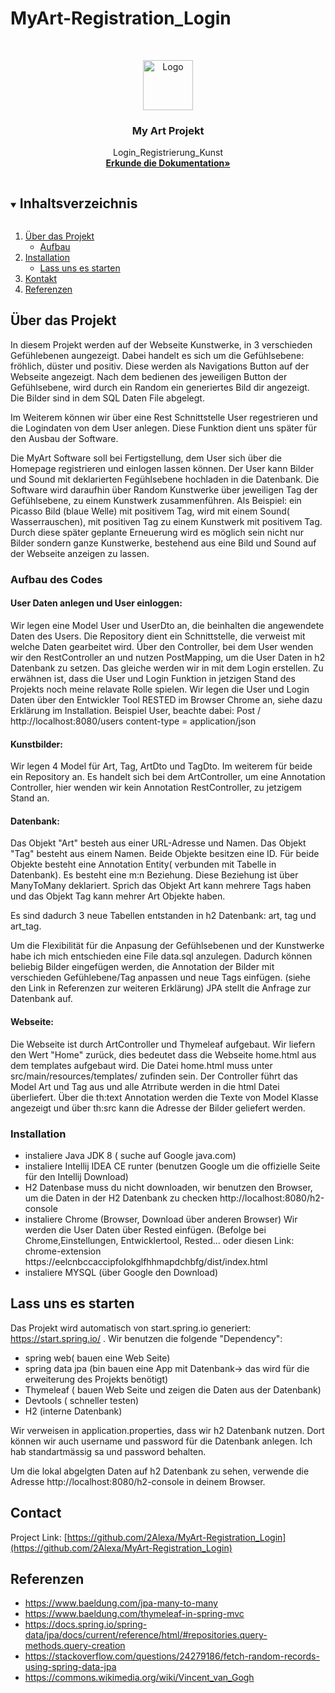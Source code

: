 # MyArt-Registration_Login


<!-- PROJECT LOGO -->
<br />
<p align="center">
  <a href="https://github.com/2Alexa/MyArt-Registration_Login">
    <img src="https://de.wikipedia.org/wiki/Ilja_Jefimowitsch_Repin#/media/Datei:Bridge_in_Abramtsevo_by_Repin.jpg" alt="Logo" width="80" height="80">
  </a>

  <h3 align="center">My Art Projekt</h3>

  <p align="center">
    Login_Registrierung_Kunst
    <br />
    <a href="https://github.com/github_2Alexa/MyArt-Registration_Login"><strong>Erkunde die Dokumentation»</strong></a>
    <br />
  </p>
</p>



<!-- TABLE OF CONTENTS -->
<details open="open">
  <summary><h2 style="display: inline-block">Inhaltsverzeichnis</h2></summary>
  <ol>
    <li>
      <a href="#about-the-project">&Uumlber das Projekt</a>
      <ul>
        <li><a href="#built-with">Aufbau</a></li>
      </ul>
    </li>
    <li>
      <a href="#getting-started">Installation</a>
      <ul>
        <li><a href="#installation">Lass uns es starten</a></li>
      </ul>
    </li>
    <li><a href="#contact">Kontakt</a></li>
    <li><a href="#acknowledgements">Referenzen</a></li>
  </ol>
</details>



## Über das Projekt


In diesem Projekt werden auf der Webseite Kunstwerke, in 3 verschieden Gefühlebenen aungezeigt. 
Dabei handelt es sich um die Gefühlsebene: fröhlich, düster und positiv. Diese werden als Navigations Button auf der Webseite angezeigt. 
Nach dem bedienen des jeweiligen Button der Gefühlsebene, 
wird durch ein Random ein generiertes Bild dir angezeigt. Die Bilder sind in dem SQL Daten File abgelegt. 

Im Weiterem können wir über eine Rest Schnittstelle User regestrieren und die Logindaten von dem User anlegen. 
Diese Funktion dient uns später für den Ausbau der Software. 

Die MyArt Software soll bei Fertigstellung, dem User sich über die Homepage registrieren und einlogen lassen können. 
Der User kann Bilder und Sound mit deklarierten Fegühlsebene hochladen in die Datenbank. 
Die Software wird daraufhin über Random Kunstwerke über jeweiligen Tag der Gefühlsebene,
zu einem Kunstwerk zusammenführen.
Als Beispiel: ein Picasso Bild (blaue Welle) mit positivem Tag, wird mit einem Sound( Wasserrauschen), 
mit positiven Tag zu einem Kunstwerk mit positivem Tag.
Durch diese später geplante Erneuerung wird es möglich sein nicht nur Bilder sondern ganze Kunstwerke, 
bestehend aus eine Bild und Sound auf der Webseite anzeigen zu lassen.


### Aufbau des Codes

#### User Daten anlegen und User einloggen:

Wir legen eine Model User und UserDto an, die beinhalten die angewendete Daten des Users. Die Repository dient ein Schnittstelle, 
die verweist mit welche Daten gearbeitet wird. Über den Controller, bei dem User wenden wir den RestController an und nutzen PostMapping,
um die User Daten in h2 Datenbank zu setzen. Das gleiche werden wir in mit dem Login erstellen. 
Zu erwähnen ist, dass die User und Login Funktion in jetzigen Stand des Projekts noch meine relavate Rolle spielen. 
Wir legen die User und Login Daten über den Entwickler Tool RESTED im Browser Chrome an, siehe dazu Erklärung im Installation.
Beispiel User, beachte dabei: 
Post / http://localhost:8080/users
content-type = application/json


#### Kunstbilder:

Wir legen 4 Model für Art, Tag, ArtDto und TagDto. Im weiterem für beide ein Repository an. 
Es handelt sich bei dem ArtController, um eine Annotation Controller, hier wenden wir kein Annotation RestController, zu jetzigem Stand an. 

#### Datenbank:
Das Objekt "Art" besteh aus einer URL-Adresse und Namen. Das Objekt "Tag" besteht aus einem Namen. Beide Objekte besitzen eine ID. 
Für beide Objekte besteht eine Annotation Entity( verbunden mit Tabelle in Datenbank). Es besteht eine m:n Beziehung. 
Diese Beziehung ist über ManyToMany deklariert.
Sprich das Objekt Art kann mehrere Tags haben und das Objekt Tag kann mehrer Art Objekte haben.

Es sind dadurch 3 neue Tabellen entstanden in h2 Datenbank: art, tag und art_tag.

Um die Flexibilität für die Anpasung der Gefühlsebenen und der Kunstwerke habe ich mich entschieden eine File data.sql anzulegen.
Dadurch können beliebig Bilder eingefügen werden, die Annotation der Bilder mit verschieden Gefühlebene/Tag anpassen und neue Tags einfügen.
(siehe den Link in Referenzen zur  weiteren Erklärung)
JPA stellt die Anfrage zur Datenbank auf.

#### Webseite:

Die Webseite ist durch ArtController und Thymeleaf aufgebaut. Wir liefern den Wert "Home" zurück, dies bedeutet dass die Webseite home.html aus dem templates aufgebaut wird. 
Die Datei home.html muss unter src/main/resources/templates/ zufinden sein. 
Der Controller führt das Model Art und Tag aus und alle Atrribute werden in die html Datei überliefert.
Über die th:text Annotation werden die Texte von Model Klasse angezeigt und über th:src kann die Adresse der Bilder geliefert werden.


### Installation 

* []() instaliere Java JDK 8 ( suche auf Google java.com)
* []() instaliere Intellij IDEA CE runter (benutzen Google um die offizielle Seite für den Intellij Download)
* []() H2 Datenbase muss du nicht downloaden, wir benutzen den Browser, um die Daten in der H2 Datenbank zu checken
       http://localhost:8080/h2-console
* []() instaliere Chrome (Browser, Download über anderen Browser) Wir werden die User Daten über Rested einfügen.
       (Befolge bei Chrome,Einstellungen, Entwicklertool, Rested... oder diesen Link: 
       chrome-extension 
       https://eelcnbccaccipfolokglfhhmapdchbfg/dist/index.html
* []() instaliere MYSQL (über Google den Download)


<!-- GETTING STARTED -->
## Lass uns es starten

Das Projekt wird automatisch von start.spring.io generiert: https://start.spring.io/ .
Wir benutzen die folgende "Dependency": 
* []() spring web( bauen eine Web Seite)
* []() spring data jpa (bin bauen eine App mit Datenbank-> das wird für die erweiterung des Projekts benötigt)
* []() Thymeleaf ( bauen Web Seite und zeigen die Daten aus der Datenbank)
* []() Devtools ( schneller testen)
* []() H2 (interne Datenbank)

Wir verweisen in application.properties, dass wir h2 Datenbank nutzen. Dort können wir auch username und password für die Datenbank anlegen.
Ich hab standartmässig sa und password behalten.

Um die lokal abgelgten Daten auf h2 Datenbank zu sehen, verwende die Adresse http://localhost:8080/h2-console in deinem Browser.




<!-- CONTACT -->
## Contact


Project Link: [https://github.com/2Alexa/MyArt-Registration_Login](https://github.com/2Alexa/MyArt-Registration_Login)



<!-- ACKNOWLEDGEMENTS -->
## Referenzen

* []() https://www.baeldung.com/jpa-many-to-many
* []() https://www.baeldung.com/thymeleaf-in-spring-mvc
* []() https://docs.spring.io/spring-data/jpa/docs/current/reference/html/#repositories.query-methods.query-creation
* []() https://stackoverflow.com/questions/24279186/fetch-random-records-using-spring-data-jpa
* []() https://commons.wikimedia.org/wiki/Vincent_van_Gogh



